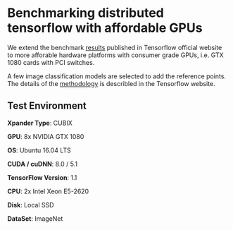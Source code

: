 # Benchmarking distributed tensorflow with affordable GPUs
We extend the benchmark [results](https://www.tensorflow.org/performance/benchmarks) published in Tensorflow official website to more afforable hardware platforms with consumer grade GPUs, i.e. GTX 1080 cards with PCI switches.  

A few image classification models are selected to add the reference points. The details of the [methodology](https://www.tensorflow.org/performance/benchmarks#methodology) is describled in the Tensorflow website.

## Test Environment
**Xpander Type**: CUBIX

**GPU**: 8x NVIDIA GTX 1080

**OS**: Ubuntu 16.04 LTS

**CUDA / cuDNN**: 8.0 / 5.1

**TensorFlow Version**: 1.1

**CPU**: 2x Intel Xeon E5-2620

**Disk**: Local SSD

**DataSet**: ImageNet

